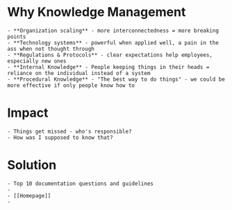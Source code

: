 # Why Knowledge Management
	- **Organization scaling** - more interconnectedness = more breaking points
	- **Technology systems** - powerful when applied well, a pain in the ass when not thought through
	- **Regulations & Protocols** - clear expectations help employees, especially new ones
	- **Internal Knowledge** - People keeping things in their heads = reliance on the individual instead of a system
	- **Procedural Knowledge** - "The best way to do things" - we could be more effective if only people know how to
# Impact
	- Things get missed - who's responsible?
	- How was I supposed to know that?
# Solution
	- Top 10 documentation questions and guidelines
	-
	- [[Homepage]]
	-